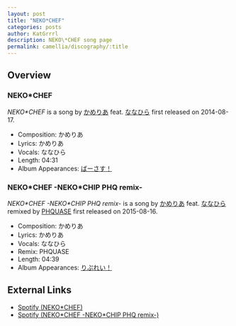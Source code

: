 ```yaml
---
layout: post
title: "NEKO*CHEF"
categories: posts
author: KatGrrrl
description: NEKO\*CHEF song page
permalink: camellia/discography/:title
---
```


## Overview

### NEKO\*CHEF

*NEKO\*CHEF* is a song by [かめりあ](<{% link postsWiki/_posts/2023-12-10-camellia.md %}>) feat. [ななひら](#) first released on 2014-08-17.

* Composition: かめりあ
* Lyrics: かめりあ
* Vocals: ななひら
* Length: 04:31
* Album Appearances: [ばーさす！](<{% link postsInclude/_posts/camellia/albums/Versus/2023-12-06-Versus.md %}>)

### NEKO\*CHEF -NEKO\*CHIP PHQ remix-

*NEKO\*CHEF -NEKO\*CHIP PHQ remix-* is a song by [かめりあ](<{% link postsWiki/_posts/2023-12-10-camellia.md %}>) feat. [ななひら](#) remixed by [PHQUASE](#) first released on 2015-08-16.

* Composition: かめりあ
* Lyrics: かめりあ
* Vocals: ななひら
* Remix: PHQUASE
* Length: 04:39
* Album Appearances: [りぷれい！](<{% link postsInclude/_posts/camellia/albums/Replay/2023-12-12-Replay.md %}>)

## External Links

* [Spotify (NEKO*CHEF)](https://open.spotify.com/track/55AIEB4E8GfIKEyQyGO9UL?si=1a49e973cc6b4bb9)
* [Spotify (NEKO\*CHEF -NEKO\*CHIP PHQ remix-)](https://open.spotify.com/track/1C2qyI3LqI6FL3LRGedZjr?si=44108cc90abd430e)
